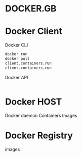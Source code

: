 # DOCKER.__GB__
# Docker Client
 Docker CLI
```bash
docker run
docker pull
client.containers.run
client.containers.run
```
 Docker API
```bash

```
# Docker HOST
Docker daemon
Containers
Images
# Docker Registry
images
